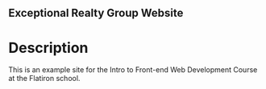 Exceptional Realty Group Website
---

# Description

This is an example site for the Intro to Front-end Web Development Course at the Flatiron school.
